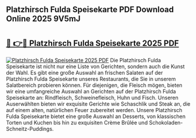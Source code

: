 ## Platzhirsch Fulda Speisekarte PDF Download Online 2025 9V5mJ

# <h2><a href="http://gc66a8e.nevu.top/?p=Platzhirsch+Fulda+Speisekarte">🔗 👉🔴 Platzhirsch Fulda Speisekarte 2025 PDF</a></h2>

[![Platzhirsch Fulda Speisekarte 2025 PDF](https://i.imgur.com/dBaPXMq.png)](http://gc66a8e.nevu.top/?p=Platzhirsch+Fulda+Speisekarte)
Die Platzhirsch Fulda Speisekarte ist nicht nur eine Liste von Gerichten, sondern auch die Kunst der Wahl. Es gibt eine große Auswahl an frischen Salaten auf der Platzhirsch Fulda Speisekarte unseres Restaurants, die Sie in unserem Salatbereich probieren können. Für diejenigen, die Fleisch mögen, bieten wir eine umfangreiche Auswahl an Gerichten auf der Platzhirsch Fulda Speisekarte an: Rindfleisch, Schweinefleisch, Huhn und Fisch. Unseren Auserwählten bieten wir exquisite Gerichte wie Schaschlik und Steak an, die auf einem alten, natürlichen Feuer zubereitet werden. Unsere Platzhirsch Fulda Speisekarte bietet eine große Auswahl an Desserts, von klassischen Torten und Kuchen bis hin zu exquisiten Crème Brûlée und Schokoladen-Schneitz-Puddings.
